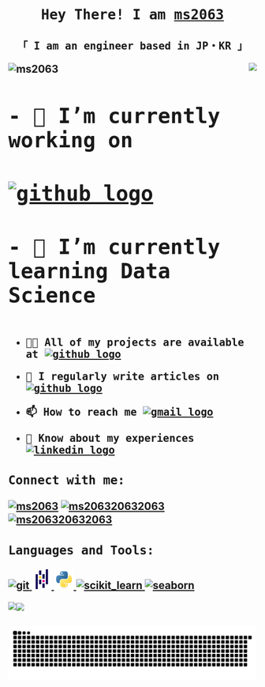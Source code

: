 <h1 align="center">
        <samp> Hey There! I am
                <b><a target="_blank" href="https://ms2063.github.io">ms2063</a></b>
        </samp>
</h1>

<h2><p align="center"> 
  <samp>
    「 I am an engineer based in <b>JP・KR</b> 」
  </samp>
</p>

<p><img align="right" height="150" src="https://media.giphy.com/media/v1.Y2lkPTc5MGI3NjExaXc5Y25uOWNlNzBneWliNDFjbmNoaWUza2d0Y2Q0NXQzeGVyNDU4eiZlcD12MV9pbnRlcm5hbF9naWZfYnlfaWQmY3Q9Zw/nR4L10XlJcSeQ/giphy.gif"  /></p>

<p align="left"> <img src="https://komarev.com/ghpvc/?username=ms2063&label=Visitors&color=0e75b6&style=for-the-badge&abbreviated=true" alt="ms2063" /> </p>

<samp>
        
# - 🔭 I’m currently working on  <a href="https://github.com/ms2063/mediview" target="_blank">
#  <img src="https://img.shields.io/badge/MediView-100000?style=for-the-badge&label=&logo=github&logoColor=white" height="23" alt="github logo"></a>

# - 🌱 I’m currently learning **Data Science**
 
# <!-- - 👯 I’m looking to collaborate on [Data Science](https://ms2063.github.io)-->

# <!-- - 🤝 I’m looking for help with [Data Science](https://ms2063.github.io)--> 


- 👨‍💻 All of my projects are available at  <a href="https://github.com/ms2063?tab=repositories" target="_blank">
  <img src="https://img.shields.io/badge/Github-100000?style=for-the-badge&label=&logo=github&logoColor=white" height="23" alt="github logo"></a>

- 📝 I regularly write articles on <a href="https://ms2063.github.io" target="_blank">
  <img src="https://img.shields.io/badge/blog-100000?style=for-the-badge&label=&color=41454A&logo=github&logoColor=white" height="23" alt="github logo"></a>

- 📫 How to reach me <a href="mailto:ms206320632063@gmail.com" target="_blank">
    <img src="https://img.shields.io/badge/Gmail-100000?style=for-the-badge&logo=gmail&color=D14836&logoColor=white" height="23" alt="gmail logo"></a>

- 📄 Know about my experiences <a href="https://linkedin.com/in/" target="_blank">
  <img src="https://img.shields.io/badge/LinkedIn-100000?style=for-the-badge&label=&color=0A66C2&logo=linkedin&logoColor=white" height="23" alt="linkedin logo"></a>

<!-- - ⚡ Fun fact **I like hiking**-->
</samp>

<samp>
<h3 align="left">Connect with me:</h3>
</samp>
<p align="left">
<a href="https://kaggle.com/ms2063" target="blank"><img align="center" src="https://raw.githubusercontent.com/rahuldkjain/github-profile-readme-generator/master/src/images/icons/Social/kaggle.svg" alt="ms2063" height="30" width="40" /></a>
<a href="https://www.hackerrank.com/ms206320632063" target="blank"><img align="center" src="https://raw.githubusercontent.com/rahuldkjain/github-profile-readme-generator/master/src/images/icons/Social/hackerrank.svg" alt="ms206320632063" height="30" width="40" /></a>
<a href="https://www.leetcode.com/ms206320632063" target="blank"><img align="center" src="https://raw.githubusercontent.com/rahuldkjain/github-profile-readme-generator/master/src/images/icons/Social/leet-code.svg" alt="ms206320632063" height="30" width="40" /></a>
</p>
<samp>
<h3 align="left">Languages and Tools:</h3></samp>
<p align="left"> <a href="https://git-scm.com/" target="_blank" rel="noreferrer"> <img src="https://www.vectorlogo.zone/logos/git-scm/git-scm-icon.svg" alt="git" width="40" height="40"/> </a> <a href="https://pandas.pydata.org/" target="_blank" rel="noreferrer"> <img src="https://raw.githubusercontent.com/devicons/devicon/2ae2a900d2f041da66e950e4d48052658d850630/icons/pandas/pandas-original.svg" alt="pandas" width="40" height="40"/> </a> <a href="https://www.python.org" target="_blank" rel="noreferrer"> <img src="https://raw.githubusercontent.com/devicons/devicon/master/icons/python/python-original.svg" alt="python" width="40" height="40"/> </a> <a href="https://scikit-learn.org/" target="_blank" rel="noreferrer"> <img src="https://upload.wikimedia.org/wikipedia/commons/0/05/Scikit_learn_logo_small.svg" alt="scikit_learn" width="40" height="40"/> </a> <a href="https://seaborn.pydata.org/" target="_blank" rel="noreferrer"> <img src="https://seaborn.pydata.org/_images/logo-mark-lightbg.svg" alt="seaborn" width="40" height="40"/> </a> </p>
</h2>
<p><img align="left" src="https://github-readme-stats.vercel.app/api/top-langs/?username=ms2063&theme=tokyonight&hide_border=false&include_all_commits=false&count_private=false&layout=compact" /></p>

<!-- <p>&nbsp;<img align="center" src="https://github-readme-stats.vercel.app/api?username=ms2063&theme=tokyonight&hide_border=false&include_all_commits=false&count_private=false" /></p> -->

<p><img align="center" src="https://github-readme-streak-stats.herokuapp.com/?user=ms2063&theme=tokyonight&hide_border=false" /></p> 

<br clear="both">
<img src="https://raw.githubusercontent.com/ms2063/ms2063/output/snake.svg" alt="Snake animation" />

